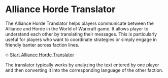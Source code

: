 # Alliance Horde Translator
The Alliance Horde Translator helps players communicate between the Alliance and Horde in the World of Warcraft game. It allows player to understand each other by translating their messages. This is particularly useful for players who want to coordinate strategies or simply engage in friendly banter across faction lines.

🔥 [Start Alliance Horde Translator](https://dlgram.com/lqIns)

The translator typically works by analyzing the text entered by one player and then converting it into the corresponding language of the other faction.
